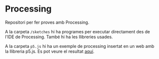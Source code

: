 # Processing

Repositori per fer proves amb Processing.

A la carpeta `/sketches` hi ha programes per executar directament des de l'IDE de Processing. També hi ha les llibreries usades.

A la carpeta `p5.js` hi ha un exemple de processing insertat en un web amb la llibreria p5.js. Es pot veure el resultat [aquí](https://stratocastero.github.io/Processing/p5.js/).